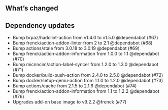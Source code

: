 ## What’s changed

##  Dependency updates

-  Bump brpaz/hadolint-action from v1.4.0 to v1.5.0 @dependabot (#67)
-  Bump frenck/action-addon-linter from 2 to 2.1 @dependabot (#68)
-  Bump actions/stale from 3.0.18 to 3.0.19 @dependabot (#69)
-  Bump frenck/action-addon-information from 1.0.0 to 1.1 @dependabot (#70)
-  Bump micnncim/action-label-syncer from 1.2.0 to 1.3.0 @dependabot (#71)
-  Bump docker/build-push-action from 2.4.0 to 2.5.0 @dependabot (#72)
-  Bump docker/setup-qemu-action from 1.1.0 to 1.2.0 @dependabot (#73)
-  Bump actions/cache from 2.1.5 to 2.1.6 @dependabot (#74)
-  Bump frenck/action-addon-information from 1.1 to 1.2.2 @dependabot (#76)
-  Upgrades add-on base image to v9.2.2 @frenck (#77)
